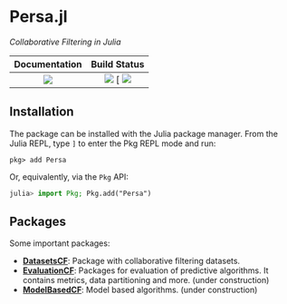 # Persa.jl

*Collaborative Filtering in Julia*

| **Documentation**                                                               | **Build Status**                                                                                |
|:-------------------------------------------------------------------------------:|:-----------------------------------------------------------------------------------------------:|
| [![][docs-dev-img]][docs-dev-url] | [![][ci-img]][ci-url] [ [![][codecov-img]][codecov-url] |


## Installation

The package can be installed with the Julia package manager.
From the Julia REPL, type `]` to enter the Pkg REPL mode and run:

```
pkg> add Persa
```

Or, equivalently, via the `Pkg` API:

```julia
julia> import Pkg; Pkg.add("Persa")
```

## Packages

Some important packages:
- **[DatasetsCF](https://github.com/JuliaRecsys/DatasetsCF.jl)**: Package with collaborative filtering datasets.
- **[EvaluationCF](https://github.com/JuliaRecsys/EvaluationCF.jl)**: Packages for evaluation of predictive algorithms. It contains metrics, data partitioning and more. (under construction)
- **[ModelBasedCF](https://github.com/JuliaRecsys/ModelBasedCF.jl)**: Model based algorithms. (under construction)

[contrib-url]: https://juliadocs.github.io/Documenter.jl/latest/man/contributing/

[docs-dev-img]: https://img.shields.io/badge/docs-dev-blue.svg
[docs-dev-url]: https://juliarecsys.github.io/Persa.jl/dev

[docs-stable-img]: https://img.shields.io/badge/docs-latest-blue?style=flat-square
[docs-stable-url]: https://juliarecsys.github.io/Persa.jl/stable

[ci-img]: https://img.shields.io/github/checks-status/JuliaRecsys/Persa.jl/master?style=flat-square
[ci-url]: https://github.com/JuliaRecsys/Persa.jl/actions

[appveyor-img]: https://ci.appveyor.com/api/projects/status/xx7nimfpnl1r4gx0?svg=true
[appveyor-url]: https://ci.appveyor.com/project/JuliaDocs/documenter-jl

[codecov-img]: hhttps://img.shields.io/codecov/c/github/JuliaRecsys/Persa.jl?style=flat-square
[codecov-url]: https://codecov.io/gh/JuliaRecsys/Persa.jl

[coverage-img]: https://coveralls.io/repos/JuliaRecsys/Persa.jl/badge.svg?branch=master&service=github
[coverage-url]: https://coveralls.io/github/JuliaRecsys/Persa.jl?branch=master

[issues-url]: https://github.com/JuliaRecsys/Persa.jl/issues
